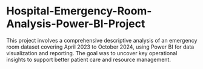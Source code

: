 # Hospital-Emergency-Room-Analysis-Power-BI-Project
This project involves a comprehensive descriptive analysis of an emergency room dataset covering April 2023 to October 2024, using Power BI for data visualization and reporting. The goal was to uncover key operational insights to support better patient care and resource management.
